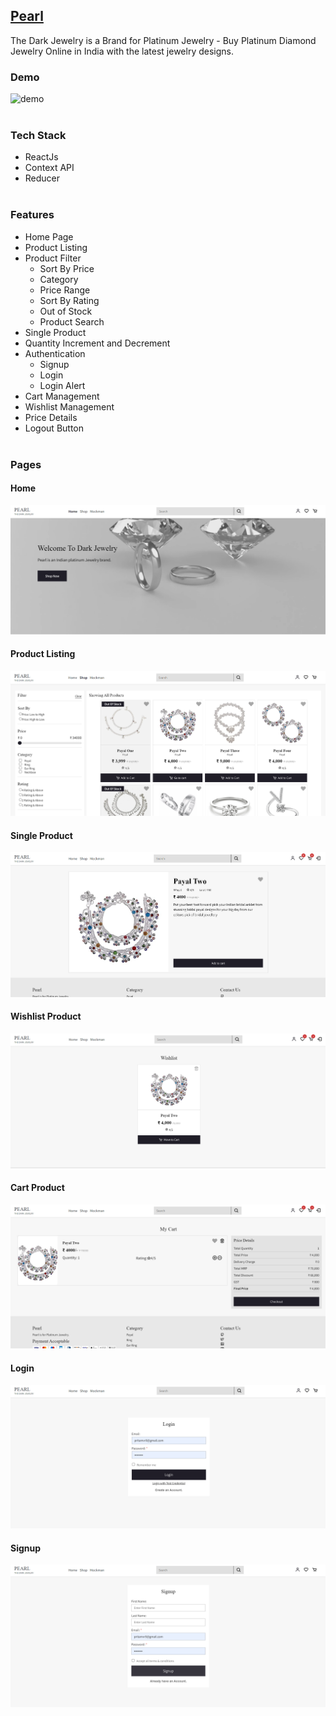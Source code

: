 ## [Pearl](https://pearl-by-pritam.netlify.app/)

The Dark Jewelry is a Brand for Platinum Jewelry - Buy Platinum Diamond Jewelry Online in India with the latest jewelry designs.


### Demo
![demo](/src/assets/perl%20(1)%20(1).gif) <br><br>

### Tech Stack
- ReactJs
- Context API
- Reducer <br><br>

### Features
- Home Page
- Product Listing
- Product Filter
  - Sort By Price
  - Category
  - Price Range
  - Sort By Rating
  - Out of Stock
  - Product Search
- Single Product
- Quantity Increment and Decrement
- Authentication
  - Signup
  - Login 
  - Login Alert
- Cart Management
- Wishlist Management
- Price Details
- Logout Button <br><br>

### Pages 

#### Home
![home](./src/assets/home.png/)

#### Product Listing
![pl](./src/assets/pl.png)

#### Single Product
![sp](./src/assets/sp.png)

#### Wishlist Product
![wp](./src/assets/wishlist.png)

#### Cart Product
![cp](./src/assets/cart.png)

#### Login
![login](./src/assets/login.png)

#### Signup
![login](./src/assets/signup.png)



